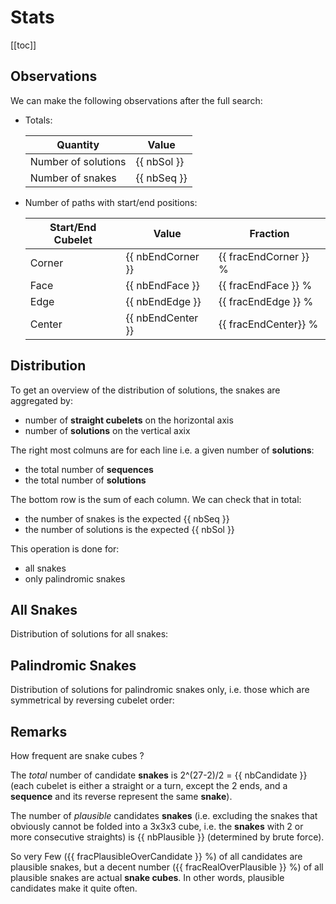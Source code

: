 # Stats

[[toc]]

## Observations

We can make the following observations after the full search:

- Totals:

  | Quantity            | Value       |
  | ------------------- | ----------- |
  | Number of solutions | {{ nbSol }} |
  | Number of snakes    | {{ nbSeq }} |

- Number of paths with start/end positions:

  | Start/End Cubelet | Value             | Fraction               |
  | ----------------- | ----------------- | ---------------------- |
  | Corner            | {{ nbEndCorner }} | {{ fracEndCorner  }} % |
  | Face              | {{ nbEndFace }}   | {{ fracEndFace }} %    |
  | Edge              | {{ nbEndEdge }}   | {{ fracEndEdge }} %    |
  | Center            | {{ nbEndCenter }} | {{ fracEndCenter}} %   |

## Distribution

To get an overview of the distribution of solutions, the snakes are aggregated by:

- number of **straight cubelets** on the horizontal axis
- number of **solutions** on the vertical axix

The right most colmuns are for each line i.e. a given number of **solutions**:

- the total number of **sequences**
- the total number of **solutions**

The bottom row is the sum of each column. We can check that in total:

- the number of snakes is the expected {{ nbSeq }}
- the number of solutions is the expected {{ nbSol }}

This operation is done for:

- all snakes
- only palindromic snakes

## All Snakes

Distribution of solutions for all snakes:

<StatsTable  :palindrome=false />

## Palindromic Snakes

Distribution of solutions for palindromic snakes only, i.e. those which are symmetrical by reversing cubelet order:

<StatsTable  :palindrome=true />

## Remarks

How frequent are snake cubes ?

The _total_ number of candidate **snakes** is 2^(27-2)/2 = {{ nbCandidate }} (each cubelet is either a straight or a turn, except the 2 ends, and a **sequence** and its reverse represent the same **snake**).

The number of _plausible_ candidates **snakes** (i.e. excluding the snakes that obviously cannot be folded into a 3x3x3 cube, i.e. the **snakes** with 2 or more consecutive straights) is {{ nbPlausible }} (determined by brute force).

So very Few ({{ fracPlausibleOverCandidate }} %) of all candidates are plausible snakes, but a decent number ({{ fracRealOverPlausible }} %) of all plausible snakes are actual **snake cubes**.
In other words, plausible candidates make it quite often.

<script setup lang="ts">

import { computed, ref } from 'vue'
import { useSnakeStore } from '../.vitepress/store/snake'
import { fmtNb, fmtPct } from '../.vitepress/common/util'

const store = useSnakeStore()
store.loadData()

const nbSeq = computed(() => fmtNb(store.statsMisc?.nbSeq || 0));
const nbSol = computed(() => fmtNb(store.statsMisc?.nbSol || 0));

const nbEndCenter = computed(() => fmtNb(store.statsMisc?.nbEndCenter || 0));
const nbEndFace = computed(() => fmtNb(store.statsMisc?.nbEndFace || 0));
const nbEndEdge = computed(() => fmtNb(store.statsMisc?.nbEndEdge || 0));
const nbEndCorner = computed(() => fmtNb(store.statsMisc?.nbEndCorner || 0));

const fracEndCenter = computed(() => fmtPct(100*store.statsMisc?.fracEndCenter || 0));
const fracEndFace = computed(() => fmtPct(100*store.statsMisc?.fracEndFace || 0));
const fracEndEdge = computed(() => fmtPct(100*store.statsMisc?.fracEndEdge || 0));
const fracEndCorner = computed(() => fmtPct(100* store.statsMisc?.fracEndCorner || 0));

const nbCandidate = computed(() => fmtNb(store.statsMisc?.nbCandidate || 0));
const nbPlausible = computed(() => fmtNb(store.statsMisc?.nbPlausible || 0));
const fracPlausibleOverCandidate = computed(() => fmtPct(100*store.statsMisc?.fracPlausibleOverCandidate || 0));
const fracRealOverPlausible = computed(() => fmtPct(100*store.statsMisc?.fracRealOverPlausible || 0));

</script>
